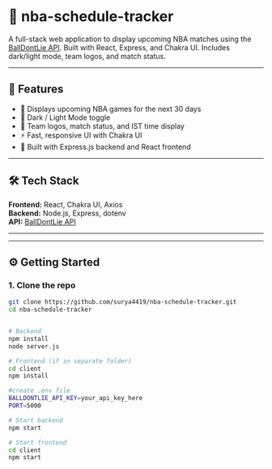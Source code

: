 # 🏀 nba-schedule-tracker

A full-stack web application to display upcoming NBA matches using the [BallDontLie API](https://www.balldontlie.io/). Built with React, Express, and Chakra UI. Includes dark/light mode, team logos, and match status.

---

## 🚀 Features

- 📅 Displays upcoming NBA games for the next 30 days
- 🌙 Dark / Light Mode toggle
- 🏀 Team logos, match status, and IST time display
- ⚡ Fast, responsive UI with Chakra UI
- 🔧 Built with Express.js backend and React frontend

---

## 🛠 Tech Stack

**Frontend:** React, Chakra UI, Axios  
**Backend:** Node.js, Express, dotenv  
**API:** [BallDontLie API](https://www.balldontlie.io/)

---

---

## ⚙️ Getting Started

### 1. Clone the repo

```bash
git clone https://github.com/surya4419/nba-schedule-tracker.git
cd nba-schedule-tracker


# Backend
npm install
node server.js

# Frontend (if in separate folder)
cd client
npm install

#create .env file
BALLDONTLIE_API_KEY=your_api_key_here
PORT=5000

# Start backend
npm start

# Start frontend
cd client
npm start
